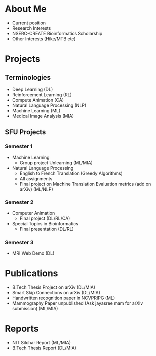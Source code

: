 # About Me
- Current position
- Research Interests
- NSERC-CREATE Bioinformatics Scholarship
- Other Interests (Hike/MTB etc)

# Projects

## Terminologies
- Deep Learning (DL)
- Reinforcement Learning (RL)
- Compute Animation (CA)
- Natural Language Processing (NLP)
- Machine Learning (ML)
- Medical Image Analysis (MIA)

## SFU Projects
### Semester 1
- Machine Learning
  - Group project Unlearning (ML/MIA)
- Natural Language Processing
  - English to French Translation (Greedy Algorithms)
  - All assignments
  - Final project on Machine Translation Evaluation metrics (add on arXiv) (ML/NLP)

### Semester 2
- Computer Animation
  - Final project (DL/RL/CA)
- Special Topics in Bioinformatics
  - Final presentation (DL/RL)

### Semester 3
- MRI Web Demo (DL)

# Publications
- B.Tech Thesis Project on arXiv (DL/MIA)
- Smart Skip Connections on arXiv (DL/MIA)
- Handwritten recognition paper in NCVPRIPG (ML)
- Mammography Paper unpublished (Ask jayasree mam for arXiv submission) (ML/MIA)

# Reports
- NIT Silchar Report (ML/MIA)
- B.Tech Thesis Report (DL/MIA)
